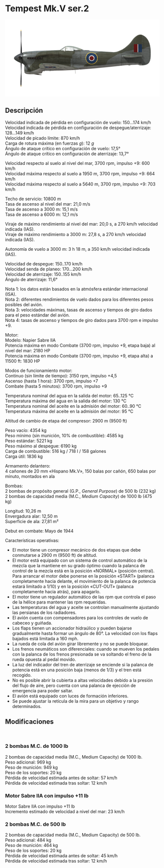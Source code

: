# Tempest Mk.V ser.2  
  
![tempestmkvs2](../images/tempestmkvs2.png)  
  
## Descripción  
  
Velocidad indicada de pérdida en configuración de vuelo: 150...174 km/h  
Velocidad indicada de pérdida en configuración de despegue/aterrizaje: 128...149 km/h  
Velocidad de picado límite: 870 km/h  
Carga de rotura máxima (en fuerzas <i>g</i>): 12 <i>g</i>  
Ángulo de ataque crítico en configuración de vuelo: 17,5°  
Ángulo de ataque crítico en configuración de aterrizaje: 13,7°  
  
Velocidad respecto al suelo al nivel del mar, 3700 rpm, impulso +9: 600 km/h  
Velocidad máxima respecto al suelo a 1950 m, 3700 rpm, impulso +9: 664 km/h  
Velocidad máxima respecto al suelo a 5640 m, 3700 rpm, impulso +9: 703 km/h  
  
Techo de servicio: 10800 m  
Tasa de ascenso al nivel del mar: 21,0 m/s  
Tasa de ascenso a 3000 m: 15,1 m/s  
Tasa de ascenso a 6000 m: 12,1 m/s  
  
Viraje de máximo rendimiento al nivel del mar: 20,0 s, a 270 km/h velocidad indicada (IAS).  
Viraje de máximo rendimiento a 3000 m: 27,8 s, a 270 km/h velocidad indicada (IAS).  
  
Autonomía de vuelo a 3000 m: 3 h 18 m, a 350 km/h velocidad indicada (IAS).  
  
Velocidad de despegue: 150..170 km/h  
Velocidad senda de planeo: 170...200 km/h  
Velocidad de aterrizaje: 150..155 km/h  
Ángulo de aterrizaje: 11,6°  
  
Nota 1: los datos están basados en la atmósfera estándar internacional (ISA).  
Nota 2: diferentes rendimientos de vuelo dados para los diferentes pesos posibles del avión.  
Nota 3: velocidades máximas, tasas de ascenso y tiempos de giro dados para el peso estándar del avión.  
Nota 4: tasas de ascenso y tiempos de giro dados para 3700 rpm e impulso +9.  
  
Motor:  
Modelo: Napier Sabre IIA  
Potencia máxima en modo Combate (3700 rpm, impulso +9, etapa baja) al nivel del mar: 2180 HP  
Potencia máxima en modo Combate (3700 rpm, impulso +9, etapa alta) a 11500 ft: 1830 HP  
  
Modos de funcionamiento motor:  
Continuo (sin límite de tiempo): 3150 rpm, impulso +4,5  
Ascenso (hasta 1 hora): 3700 rpm, impulso +7  
Combate (hasta 5 minutos): 3700 rpm, impulso +9  
  
Temperatura nominal del agua en la salida del motor: 65..125 °C  
Temperatura máxima del agua en la salida del motor: 130 °C  
Temperatura nominal del aceite en la admisión del motor: 60..90 °C  
Temperatura máxima del aceite en la admisión del motor: 95 °C  
  
Altitud de cambio de etapa del compresor: 2900 m (9500 ft)  
  
Peso vacío: 4354 kg  
Peso mínimo (sin munición, 10% de combustible): 4585 kg  
Peso estándar: 5221 kg  
Peso máximo al despegue: 6190 kg  
Carga de combustible: 516 kg / 718 l / 158 galones  
Carga útil: 1836 kg  
  
Armamento delantero:  
4 cañones de 20 mm «Hispano Mk.V», 150 balas por cañón, 650 balas por minuto, montados en ala  
  
Bombas:  
2 bombas de propósito general (G.P., <i>General Purpose</i>) de 500 lb (232 kg)  
2 bombas de capacidad media (M.C., <i>Medium Capacity</i>) de 1000 lb (475 kg)  
  
Longitud: 10,26 m  
Envergadura alar: 12,50 m  
Superficie de ala: 27,81 m²  
  
Debut en combate: Mayo de 1944  
  
Características operativas:  
- El motor tiene un compresor mecánico de dos etapas que debe conmutarse a 2900 m (9500 ft) de altitud.  
- El motor está equipado con un sistema de control automático de la mezcla que la mantiene en su grado óptimo cuando la palanca de control de la mezcla está en la posición «NORMAL» (posición central). Para arrancar el motor debe ponerse en la posición «START» (palanca completamente hacia delante, el movimiento de la palanca de potencia estará limitado a 1/10) y en la posición «CUT-OUT» (palanca completamente hacia atrás), para apagarlo.  
- El motor tiene un regulador automático de las rpm que controla el paso de la hélice para mantener las rpm requeridas.  
- Las temperaturas del agua y aceite se controlan manualmente ajustando las persianas de los radiadores.  
- El avión cuenta con compensadores para los controles de vuelo de cabeceo y guiñada.  
- Los flaps tienen un accionador hidraúlico y pueden bajarse gradualmente hasta formar un ángulo de 80°. La velocidad con los flaps bajados está limitada a 160 mph.  
- La rueda de cola del avión girar libremente y no se puede bloquear.  
- Los frenos neumáticos son diferenciales: cuando se mueven los pedales con la palanca de los frenos presionada se va soltando el freno de la rueda opuesta al pedal movido.  
- La luz del indicador del tren de aterrizaje se enciende si la palanca de potencia está en una posición baja (menos de 1/3) y el tren está recogido.  
- No es posible abrir la cubierta a altas velocidades debido a la presión del flujo de aire, pero cuenta con una palanca de ejección de emergencia para poder saltar.  
- El avión está equipado con luces de formación inferiores.  
- Se puede ajustar la retícula de la mira para un objetivo y rango determinados.  
  
## Modificaciones  
  ﻿
  
### 2 bombas M.C. de 1000 lb  
  
2 bombas de capacidad media (M.C., Medium Capacity) de 1000 lb.  
Peso adicional: 969 kg  
Peso de munición: 949 kg  
Peso de los soportes: 20 kg  
Pérdida de velocidad estimada antes de soltar: 57 km/h  
Pérdida de velocidad estimada tras soltar: 12 km/h  ﻿
  
### Motor Sabre IIA con impulso +11 lb  
  
Motor Sabre IIA con impulso +11 lb  
Incremento estimado de velocidad a nivel del mar: 23 km/h  ﻿
  
### 2 bombas M.C. de 500 lb  
  
2 bombas de capacidad media (M.C., Medium Capacity) de 500 lb.  
Peso adicional: 484 kg  
Peso de munición: 464 kg  
Peso de los soportes: 20 kg  
Pérdida de velocidad estimada antes de soltar: 45 km/h  
Pérdida de velocidad estimada tras soltar: 12 km/h  